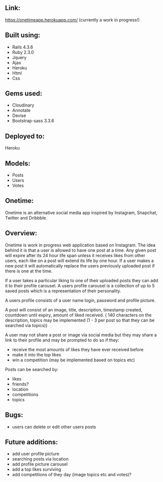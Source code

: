 ## Link:
https://onetimeapp.herokuapp.com/
(currently a work in progress!)

## Built using:

* Rails 4.3.6
* Ruby 2.3.0
* Jquery
* Ajax
* Heroku
* Html
* Css

## Gems used:

* Cloudinary
* Annotate
* Devise
* Bootstrap-sass 3.3.6

## Deployed to:
  Heroku

## Models:

* Posts
* Users
* Votes

## Onetime:

Onetime is an alternative social media app inspired by Instagram, Snapchat, Twitter and Dribbble.

## Overview:

Onetime is work in progress web application based on Instagram. The idea behind it is that a         user is allowed to have one post at a time. Any given post will expire after its 24 hour life  span unless it receives likes from other users, each like on a post will extend its life by one hour. If a user makes a new post it will automatically replace the users previously uploaded post if there is one at the time.

If a user takes a particular liking to one of their uploaded posts they can add it to their profile carousel. A users profile carousel is a collection of up to 5 saved posts which is a representation of their personality.

A users profile consists of a user name login, password and profile picture.

A post will consist of an image, title, description, timestamp created, countdown until expiry, amount of liked received. ( 140 characters on the description, topics may be implemented (1 - 3 per post so that they can be searched via topics))

A user may not share a post or image via social media but they may share a link to their profile and may be prompted to do so if they:
* receive the most amounts of likes they have ever received before
* make it into the top likes
* win a competition (may be implemented based on topics etc)

Posts can be searched by:
* likes
* friends?
* location
* competitions
* topics

## Bugs:
* users can delete or edit other users posts

## Future additions:
* add user profile picture
* searching posts via location
* add profile picture carousel
* add a top likes surviving
* add competitions of they day (image topics etc and votes)?
